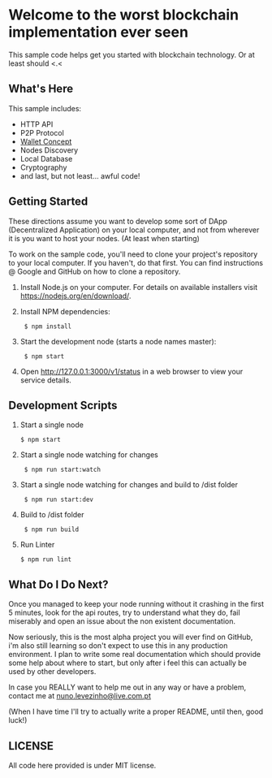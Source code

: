 Welcome to the worst blockchain implementation ever seen
==============================================

This sample code helps get you started with blockchain technology. Or at least should <.<

What's Here
-----------

This sample includes:

* HTTP API
* P2P Protocol
* [Wallet Concept](docs/blockchain/wallet/README.md)
* Nodes Discovery
* Local Database
* Cryptography
* and last, but not least... awful code!


Getting Started
---------------

These directions assume you want to develop some sort of DApp (Decentralized Application) on your local computer, and not
from wherever it is you want to host your nodes. (At least when starting)

To work on the sample code, you'll need to clone your project's repository to your
local computer. If you haven't, do that first. You can find instructions @ Google and GitHub on how to clone a repository.

1. Install Node.js on your computer.  For details on available installers visit
   https://nodejs.org/en/download/.

2. Install NPM dependencies:

        $ npm install

3. Start the development node (starts a node names master):

        $ npm start

4. Open http://127.0.0.1:3000/v1/status in a web browser to view your service details.


Development Scripts
-------------------

1. Start a single node

       $ npm start

2. Start a single node watching for changes

        $ npm run start:watch

3. Start a single node watching for changes and build to /dist folder

        $ npm run start:dev

4. Build to /dist folder

        $ npm run build

5. Run Linter
    
       $ npm run lint

What Do I Do Next?
------------------

Once you managed to keep your node running without it crashing in the first 5 minutes,
look for the api routes, try to understand what they do, fail miserably and open an issue about the non existent documentation.

Now seriously, this is the most alpha project you will ever find on GitHub, i'm also still learning so don't expect to use this in any production environment.
I plan to write some real documentation which should provide some help about where to start, but only after i feel this can actually be used by other developers.

In case you REALLY want to help me out in any way or have a problem, contact me at nuno.levezinho@live.com.pt

(When I have time I'll try to actually write a proper README, until then, good luck!)

LICENSE
------------------
All code here provided is under MIT license.
